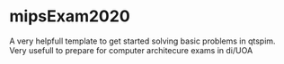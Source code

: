 # mipsExam2020
A very helpfull template to get started solving basic problems in qtspim. Very usefull to prepare for computer architecure exams in di/UOA
